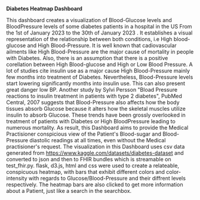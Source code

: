 **Diabetes Heatmap Dashboard**

This dashboard creates a visualization of Blood-Glucose levels and BloodPressure levels of some diabetes patients in a hospital in the US From the 1st of January 2023 to the 30th of January 2023  . It establishes a visual representation of the relationship between both conditions, i.e High blood-glucose and High Blood-Pressure. It is well known that cadiovascular ailments like High Blood-Pressure are the major cause of mortality in people with Diabetes. Also, there is an assumption that there is a positive corellation between High Blood-glucose and High or Low Blood Pressure. A lot of studies cite insulin use as a major cause High Blood-Pressure mainly few months into treatment of Diabetes. Nevertheless, Blood-Pressure levels start lowering significantly months into insulin use. This can also present great danger low BP. Another study by Sylvi Persson "Bload Pressure reactions to insulin treatment in patients with type 2 diabetes", PubMed Central, 2007 suggests that Blood-Pressure also affects how the body tissues absorb Glucose because it alters how the skeletal muscles utilize insulin to absorb Glucose. These trends have been grossly overlooked in treatment of patients with Diabetes or High BloodPressure leading to numerous mortality. As result, this Dashboard aims to provide the Medical Practisioner conspicious view of the Patient's Blood-sugar and Blood-Pressure diastolic readings at all times, even without the Medical practisioner's request. The visualization in this Dashboard uses csv data generated from https://www.kaggle.com/datasets/diabetes-dataset and converted to json and then to FHIR bundles which is streamable on test_fhir.py. flask, d3.js, html and css were used to create a relateable, conspicuous heatmap, with bars that exhibit different colors and color-intensity with regards to Glucose/Blood-Pressure and their diffrent levels respectively. The heatmap bars are also clicked to get more information about a Patient, just like a search in the searchbox.
